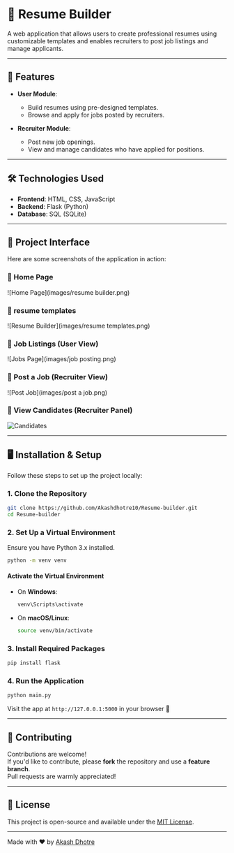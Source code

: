 
# 📝 Resume Builder

A web application that allows users to create professional resumes using customizable templates and enables recruiters to post job listings and manage applicants.

---

## 🚀 Features

* **User Module**:
  - Build resumes using pre-designed templates.
  - Browse and apply for jobs posted by recruiters.

* **Recruiter Module**:
  - Post new job openings.
  - View and manage candidates who have applied for positions.

---

## 🛠️ Technologies Used

* **Frontend**: HTML, CSS, JavaScript  
* **Backend**: Flask (Python)  
* **Database**: SQL (SQLite)

---

## 📸 Project Interface

Here are some screenshots of the application in action:

### 🔹 Home Page
![Home Page](images/resume builder.png)

### 🔹 resume templates
![Resume Builder](images/resume templates.png)

### 🔹 Job Listings (User View)
![Jobs Page](images/job posting.png)

### 🔹 Post a Job (Recruiter View)
![Post Job](images/post a job.png)

### 🔹 View Candidates (Recruiter Panel)
![Candidates](images/screenshot5.png)

---

## 🖥️ Installation & Setup

Follow these steps to set up the project locally:

### 1. Clone the Repository

```bash
git clone https://github.com/Akashdhotre10/Resume-builder.git
cd Resume-builder
```

### 2. Set Up a Virtual Environment

Ensure you have Python 3.x installed.

```bash
python -m venv venv
```

#### Activate the Virtual Environment

* On **Windows**:
  ```bash
  venv\Scripts\activate
  ```
* On **macOS/Linux**:
  ```bash
  source venv/bin/activate
  ```

### 3. Install Required Packages

```bash
pip install flask
```

### 4. Run the Application

```bash
python main.py
```

Visit the app at `http://127.0.0.1:5000` in your browser 🚀

---

## 🤝 Contributing

Contributions are welcome!  
If you'd like to contribute, please **fork** the repository and use a **feature branch**.  
Pull requests are warmly appreciated!

---

## 📄 License

This project is open-source and available under the [MIT License](LICENSE).

---

Made with ❤️ by [Akash Dhotre](https://github.com/Akashdhotre10)

